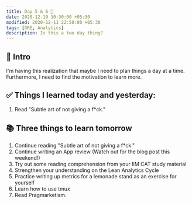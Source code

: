 ```yaml
---
title: Day 5 & 6 🍊
date: 2020-12-10 10:30:00 +05:30
modified: 2020-12-11 22:50:00 +05:30
tags: [GRE, Analytics]
description: Is this a two day thing?
---
```


## 📩 Intro

I'm having this realization that maybe I need to plan things a day at a time. Furthermore, I need to find the motivation to learn more.

## ✅ Things I learned today and yesterday:

1. Read "Subtle art of not giving a f*ck."

## 📚 Three things to learn tomorrow

1. Continue reading "Subtle art of not giving a f*ck."
2. Continue writing an App review (Watch out for the blog post this weekend!)
3. Try out some reading comprehension from your IIM CAT study material
4. Strengthen your understanding on the Lean Analytics Cycle
5. Practice writing up metrics for a lemonade stand as an exercise for yourself
6. Learn how to use tmux
7. Read Pragmarketism.
